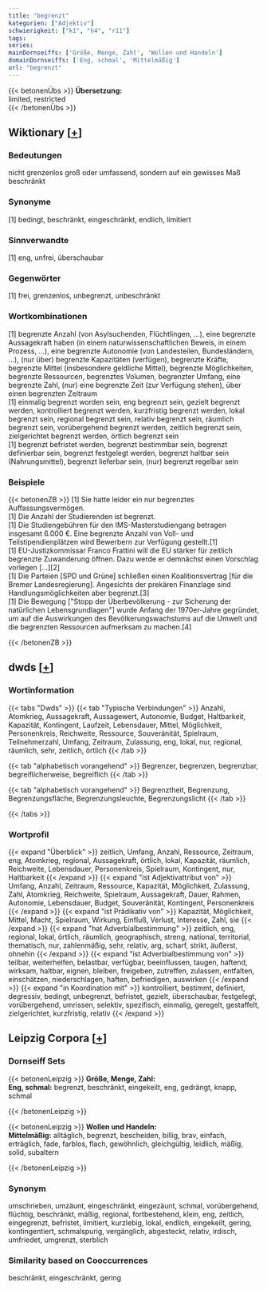 ```yaml
---
title: "begrenzt"
kategorien: ["Adjektiv"]
schwierigkeit: ["k1", "h4", "r11"]
tags:
series:
mainDornseiffs: ['Größe, Menge, Zahl', 'Wollen und Handeln']
domainDornseiffs: ['Eng, schmal', 'Mittelmäßig']
url: "begrenzt"
---
```


{{< betonenÜbs >}}
**Übersetzung:**  
limited, restricted  
{{< /betonenÜbs >}}

## Wiktionary [[+](https://de.wiktionary.org/wiki/begrenzt)]

### Bedeutungen
nicht grenzenlos groß oder umfassend, sondern auf ein gewisses Maß beschränkt  

### Synonyme
[1] bedingt, beschränkt, eingeschränkt, endlich, limitiert  

### Sinnverwandte
[1] eng, unfrei, überschaubar  

### Gegenwörter
[1] frei, grenzenlos, unbegrenzt, unbeschränkt  

### Wortkombinationen
[1] begrenzte Anzahl (von Asylsuchenden, Flüchtlingen, …), eine begrenzte Aussagekraft haben (in einem naturwissenschaftlichen Beweis, in einem Prozess, …), eine begrenzte Autonomie (von Landesteilen, Bundesländern, …), (nur über) begrenzte Kapazitäten (verfügen), begrenzte Kräfte, begrenzte Mittel (insbesondere geldliche Mittel), begrenzte Möglichkeiten, begrenzte Ressourcen, begrenztes Volumen, begrenzter Umfang, eine begrenzte Zahl, (nur) eine begrenzte Zeit (zur Verfügung stehen), über einen begrenzten Zeitraum  
[1] einmalig begrenzt worden sein, eng begrenzt sein, gezielt begrenzt werden, kontrolliert begrenzt werden, kurzfristig begrenzt werden, lokal begrenzt sein, regional begrenzt sein, relativ begrenzt sein, räumlich begrenzt sein, vorübergehend begrenzt werden, zeitlich begrenzt sein, zielgerichtet begrenzt werden, örtlich begrenzt sein  
[1] begrenzt befristet werden, begrenzt bestimmbar sein, begrenzt definierbar sein, begrenzt festgelegt werden, begrenzt haltbar sein (Nahrungsmittel), begrenzt lieferbar sein, (nur) begrenzt regelbar sein  

### Beispiele
{{< betonenZB >}}
[1] Sie hatte leider ein nur begrenztes Auffassungsvermögen.  
[1] Die Anzahl der Studierenden ist begrenzt.  
[1] Die Studiengebühren für den IMS-Masterstudiengang betragen insgesamt 6.000 €. Eine begrenzte Anzahl von Voll- und Teilstipendienplätzen wird Bewerbern zur Verfügung gestellt.[1]  
[1] EU-Justizkommissar Franco Frattini will die EU stärker für zeitlich begrenzte Zuwanderung öffnen. Dazu werde er demnächst einen Vorschlag vorlegen […][2]  
[1] Die Parteien [SPD und Grüne] schließen einen Koalitionsvertrag [für die Bremer Landesregierung]. Angesichts der prekären Finanzlage sind Handlungsmöglichkeiten aber begrenzt.[3]  
[1] Die Bewegung ["Stopp der Überbevölkerung - zur Sicherung der natürlichen Lebensgrundlagen"] wurde Anfang der 1970er-Jahre gegründet, um auf die Auswirkungen des Bevölkerungswachstums auf die Umwelt und die begrenzten Ressourcen aufmerksam zu machen.[4]  

{{< /betonenZB >}}


## dwds [[+](https://www.dwds.de/wb/begrenzt)]

### Wortinformation
{{< tabs "Dwds" >}}
{{< tab "Typische Verbindungen" >}}
Anzahl, Atomkrieg, Aussagekraft, Aussagewert, Autonomie, Budget, Haltbarkeit, Kapazität, Kontingent, Laufzeit, Lebensdauer, Mittel, Möglichkeit, Personenkreis, Reichweite, Ressource, Souveränität, Spielraum, Teilnehmerzahl, Umfang, Zeitraum, Zulassung, eng, lokal, nur, regional, räumlich, sehr, zeitlich, örtlich
{{< /tab >}}

{{< tab "alphabetisch vorangehend" >}}
Begrenzer, begrenzen, begrenzbar, begreiflicherweise, begreiflich
{{< /tab >}}

{{< tab "alphabetisch vorangehend" >}}
Begrenztheit, Begrenzung, Begrenzungsfläche, Begrenzungsleuchte, Begrenzungslicht
{{< /tab >}}

{{< /tabs >}}

### Wortprofil
{{< expand "Überblick" >}} zeitlich, Umfang, Anzahl, Ressource, Zeitraum, eng, Atomkrieg, regional, Aussagekraft, örtlich, lokal, Kapazität, räumlich, Reichweite, Lebensdauer, Personenkreis, Spielraum, Kontingent, nur, Haltbarkeit {{< /expand >}}
{{< expand "ist Adjektivattribut von" >}} Umfang, Anzahl, Zeitraum, Ressource, Kapazität, Möglichkeit, Zulassung, Zahl, Atomkrieg, Reichweite, Spielraum, Aussagekraft, Dauer, Rahmen, Autonomie, Lebensdauer, Budget, Souveränität, Kontingent, Personenkreis {{< /expand >}}
{{< expand "ist Prädikativ von" >}} Kapazität, Möglichkeit, Mittel, Macht, Spielraum, Wirkung, Einfluß, Verlust, Interesse, Zahl, sie {{< /expand >}}
{{< expand "hat Adverbialbestimmung" >}} zeitlich, eng, regional, lokal, örtlich, räumlich, geographisch, streng, national, territorial, thematisch, nur, zahlenmäßig, sehr, relativ, arg, scharf, strikt, äußerst, ohnehin {{< /expand >}}
{{< expand "ist Adverbialbestimmung von" >}} teilbar, weiterhelfen, belastbar, verfügbar, beeinflussen, taugen, haftend, wirksam, haltbar, eignen, bleiben, freigeben, zutreffen, zulassen, entfalten, einschätzen, niederschlagen, haften, befriedigen, auswirken {{< /expand >}}
{{< expand "in Koordination mit" >}} kontrolliert, bestimmt, definiert, degressiv, bedingt, unbegrenzt, befristet, gezielt, überschaubar, festgelegt, vorübergehend, umrissen, selektiv, spezifisch, einmalig, geregelt, gestaffelt, zielgerichtet, kurzfristig, relativ {{< /expand >}}

## Leipzig Corpora [[+](https://corpora.uni-leipzig.de/en/res?word=begrenzt&corpusId=deu_newscrawl-public_2018)]

### Dornseiff Sets
{{< betonenLeipzig >}}
**Größe, Menge, Zahl:**  
**Eng, schmal:** begrenzt, beschränkt, eingekeilt, eng, gedrängt, knapp, schmal  

{{< /betonenLeipzig >}}


{{< betonenLeipzig >}}
**Wollen und Handeln:**  
**Mittelmäßig:** alltäglich, begrenzt, bescheiden, billig, brav, einfach, erträglich, fade, farblos, flach, gewöhnlich, gleichgültig, leidlich, mäßig, solid, subaltern  

{{< /betonenLeipzig >}}

### Synonym
umschrieben, umzäunt, eingeschränkt, eingezäunt, schmal, vorübergehend, flüchtig, beschränkt, mäßig, regional, fortbestehend, klein, eng, zeitlich, eingegrenzt, befristet, limitiert, kurzlebig, lokal, endlich, eingekeilt, gering, kontingentiert, schmalspurig, vergänglich, abgesteckt, relativ, irdisch, umfriedet, umgrenzt, sterblich


### Similarity based on Cooccurrences
beschränkt, eingeschränkt, gering

